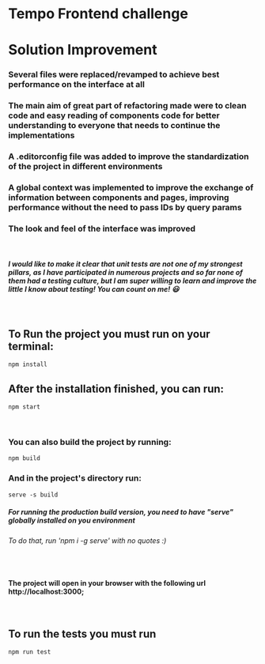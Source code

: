 # Tempo Frontend challenge

# Solution Improvement

### Several files were replaced/revamped to achieve best performance on the interface at all
### The main aim of great part of refactoring made were to clean code and easy reading of components code for better understanding to everyone that needs to continue the implementations
### A .editorconfig file was added to improve the standardization of the project in different environments
### A global context was implemented to improve the exchange of information between components and pages, improving performance without the need to pass IDs by query params
### The look and feel of the interface was improved

<br/>

##### I would like to make it clear that unit tests are not one of my strongest pillars, as I have participated in numerous projects and so far none of them had a testing culture, but I am super willing to learn and improve the little I know about testing! You can count on me! 😃

<br/>

## To Run the project you must run on your terminal:

```
npm install
```

## After the installation finished, you can run:

```
npm start
```

<br/>

### You can also build the project by running:

```
npm build
```
### And in the project's directory run:

```
serve -s build
```
##### For running the production build version, you need to have "serve" globally installed on you environment
###### To do that, run 'npm i -g serve' with no quotes :)
<br/>

#### The project will open in your browser with the following url http://localhost:3000;

<br/>

## To run the tests you must run

```
npm run test
```
